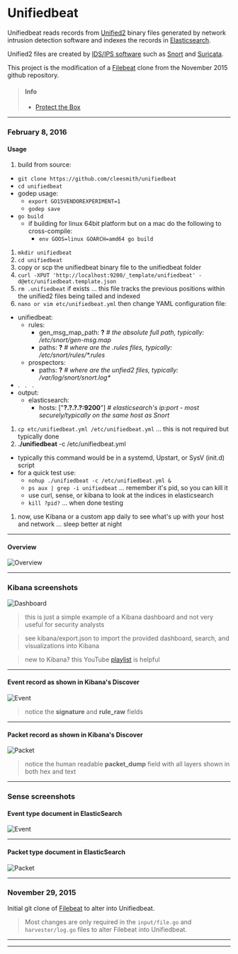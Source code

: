 # Unifiedbeat

Unifiedbeat reads records from [Unified2](http://manual.snort.org/node44.html) binary files generated by network intrusion detection software and indexes the records in [Elasticsearch](https://www.elastic.co/).

Unified2 files are created by [IDS/IPS software](https://en.wikipedia.org/wiki/Intrusion_prevention_system)
such as [Snort](https://www.snort.org/) and [Suricata](http://suricata-ids.org/).

This project is the modification of a [Filebeat](https://github.com/elastic/filebeat) clone from
the November 2015 github repository.

> #### Info
>
> * [Protect the Box](https://medium.com/@cleesmith/protect-the-box-c245acbaae81#.59j14oijl)

***

### February 8, 2016

#### Usage

1. build from source:
  * ```git clone https://github.com/cleesmith/unifiedbeat```
  * ```cd unifiedbeat```
  * godep usage:
    * ```export GO15VENDOREXPERIMENT=1```
    * ```godep save```
  * ```go build```
    * if building for linux 64bit platform but on a mac do the following to cross-compile:
      * ```env GOOS=linux GOARCH=amd64 go build```
1. ```mkdir unifiedbeat```
1. ```cd unifiedbeat```
1. copy or scp the unifiedbeat binary file to the unifiedbeat folder
1. ```curl -XPUT 'http://localhost:9200/_template/unifiedbeat' -d@etc/unifiedbeat.template.json```
1. ```rm .unifiedbeat``` if exists ... this file tracks the previous positions within the unified2 files being tailed and indexed
1. ```nano or vim etc/unifiedbeat.yml``` then change YAML configuration file:
  * unifiedbeat:
    * rules:
      * gen_msg_map_path: **?**  _# the absolute full path, typically: /etc/snort/gen-msg.map_
      * paths: **?**  _# where are the .rules files, typically: /etc/snort/rules/*.rules_
    * prospectors:
      * paths: **?**  _# where are the unfied2 files, typically: /var/log/snort/snort.log*_
  * . &nbsp; . &nbsp; .
  * output:
    * elasticsearch:
      * hosts: ["**?.?.?.?:9200**"]  _# elasticsearch's ip:port - most securely/typically on the same host as Snort_
1. ```cp etc/unifiedbeat.yml /etc/unifiedbeat.yml``` ... this is not required but typically done
1. **./unifiedbeat** -c /etc/unifiedbeat.yml
  * typically this command would be in a systemd, Upstart, or SysV (init.d) script
  * for a quick test use:
    * ```nohup ./unifiedbeat -c /etc/unifiedbeat.yml &```
    * ```ps aux | grep -i unifiedbeat``` ... remember it's pid, so you can kill it
    * use curl, sense, or kibana to look at the indices in elasticsearch
    * ```kill ?pid?``` ... when done testing
1. now, use Kibana or a custom app daily to see what's up with your host and network ... sleep better at night

***

#### Overview

![Overview](https://raw.githubusercontent.com/cleesmith/unifiedbeat/master/screenshots/unifiedbeat.png "overview of unifiedbeat processing")

***

### Kibana screenshots

![Dashboard](https://raw.githubusercontent.com/cleesmith/unifiedbeat/master/screenshots/kibana_dashboard.png "example Kibana dashboard")

> this is just a simple example of a Kibana dashboard and not very useful for security analysts

> see kibana/export.json to import the provided dashboard, search, and visualizations into Kibana

> new to Kibana? this YouTube [playlist](https://www.youtube.com/playlist?list=PLhLSfisesZIvA8ad1J2DSdLWnTPtzWSfI) is helpful

***

#### Event record as shown in Kibana's Discover

![Event](https://raw.githubusercontent.com/cleesmith/unifiedbeat/master/screenshots/kibana_event_record.png "Kibana Discover event record")

> notice the **signature** and **rule_raw** fields

***

#### Packet record as shown in Kibana's Discover

![Packet](https://raw.githubusercontent.com/cleesmith/unifiedbeat/master/screenshots/kibana_packet_record.png "Kibana Discover packet record")

> notice the human readable **packet_dump** field with all layers shown in both hex and text

***

### Sense screenshots

#### Event type document in ElasticSearch

![Event](https://raw.githubusercontent.com/cleesmith/unifiedbeat/master/screenshots/unifiedbeat_event.png "typical Event type document in ElasticSearch")

***

#### Packet type document in ElasticSearch

![Packet](https://raw.githubusercontent.com/cleesmith/unifiedbeat/master/screenshots/unifiedbeat_packet.png "typical Packet type document in ElasticSearch")

***

### November 29, 2015

Initial git clone of [Filebeat](https://github.com/elastic/filebeat) to alter into Unifiedbeat.

> Most changes are only required in the ```input/file.go``` and ```harvester/log.go``` files to
> alter Filebeat into Unifiedbeat.

***
***
